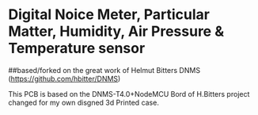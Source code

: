 # Digital Noice Meter, Particular Matter, Humidity, Air Pressure & Temperature sensor
##based/forked on the great work of Helmut Bitters DNMS (https://github.com/hbitter/DNMS)

This PCB is based on the DNMS-T4.0+NodeMCU Bord of H.Bitters project changed for my own disgned 3d Printed case.
